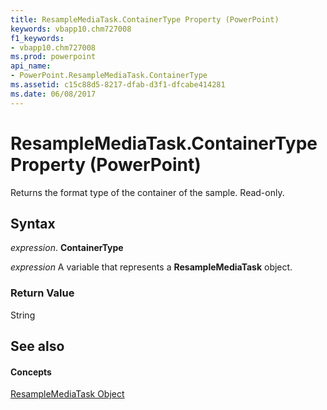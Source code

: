 ```yaml
---
title: ResampleMediaTask.ContainerType Property (PowerPoint)
keywords: vbapp10.chm727008
f1_keywords:
- vbapp10.chm727008
ms.prod: powerpoint
api_name:
- PowerPoint.ResampleMediaTask.ContainerType
ms.assetid: c15c88d5-8217-dfab-d3f1-dfcabe414281
ms.date: 06/08/2017
---
```



# ResampleMediaTask.ContainerType Property (PowerPoint)

Returns the format type of the container of the sample. Read-only.


## Syntax

 _expression_. **ContainerType**

 _expression_ A variable that represents a **ResampleMediaTask** object.


### Return Value

String


## See also


#### Concepts


[ResampleMediaTask Object](PowerPoint.ResampleMediaTask.md)

